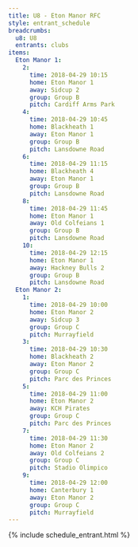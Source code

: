 ```yaml
---
title: U8 - Eton Manor RFC
style: entrant_schedule
breadcrumbs:
  u8: U8
  entrants: clubs
items:
  Eton Manor 1:
    2:
      time: 2018-04-29 10:15
      home: Eton Manor 1
      away: Sidcup 2
      group: Group B
      pitch: Cardiff Arms Park
    4:
      time: 2018-04-29 10:45
      home: Blackheath 1
      away: Eton Manor 1
      group: Group B
      pitch: Lansdowne Road
    6:
      time: 2018-04-29 11:15
      home: Blackheath 4
      away: Eton Manor 1
      group: Group B
      pitch: Lansdowne Road
    8:
      time: 2018-04-29 11:45
      home: Eton Manor 1
      away: Old Colfeians 1
      group: Group B
      pitch: Lansdowne Road
    10:
      time: 2018-04-29 12:15
      home: Eton Manor 1
      away: Hackney Bulls 2
      group: Group B
      pitch: Lansdowne Road
  Eton Manor 2:
    1:
      time: 2018-04-29 10:00
      home: Eton Manor 2
      away: Sidcup 3
      group: Group C
      pitch: Murrayfield
    3:
      time: 2018-04-29 10:30
      home: Blackheath 2
      away: Eton Manor 2
      group: Group C
      pitch: Parc des Princes
    5:
      time: 2018-04-29 11:00
      home: Eton Manor 2
      away: KCH Pirates
      group: Group C
      pitch: Parc des Princes
    7:
      time: 2018-04-29 11:30
      home: Eton Manor 2
      away: Old Colfeians 2
      group: Group C
      pitch: Stadio Olimpico
    9:
      time: 2018-04-29 12:00
      home: Canterbury 1
      away: Eton Manor 2
      group: Group C
      pitch: Murrayfield
---
```


{% include schedule_entrant.html %}
